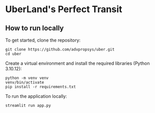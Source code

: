 # UberLand's Perfect Transit

## How to run locally

To get started, clone the repository:
```
git clone https://github.com/advpropsys/uber.git
cd uber
```

Create a virtual environment and install the required libraries (Python 3.10.12):
```
python -m venv venv
venv/bin/activate
pip install -r requirements.txt
```

To run the application locally:

```
streamlit run app.py
```
